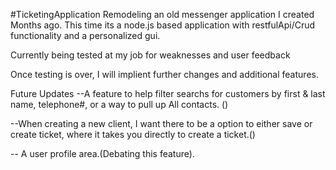#TicketingApplication
Remodeling an old messenger application I created Months ago. 
This time its a node.js based application with restfulApi/Crud 
functionality and a personalized gui.

Currently being tested at my job for weaknesses and user feedback

Once testing is over, I will implient further changes and additional features.



Future Updates
--A feature to help filter searchs for customers by first & last name, telephone#, or a way to pull up All contacts. ()

--When creating a new client, I want there to be a option to either save or create ticket, where it takes you directly to create a ticket.()

-- A user profile area.(Debating this feature).